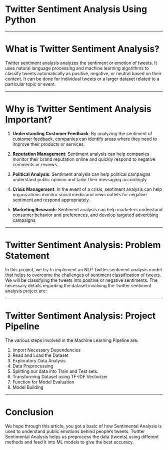 # Twitter Sentiment Analysis Using Python

***

# What is Twitter Sentiment Analysis?

Twitter sentiment analysis analyzes the sentiment or emotion of tweets. It uses natural language processing and machine learning algorithms to classify tweets automatically as positive, negative, or neutral based on their content. It can be done for individual tweets or a larger dataset related to a particular topic or event.

***

# Why is Twitter Sentiment Analysis Important?

1. **Understanding Customer Feedback**: By analyzing the sentiment of customer feedback, companies can identify areas where they need to improve their products or services.
2. **Reputation Management**: Sentiment analysis can help companies monitor their brand reputation online and quickly respond to negative comments or reviews.
3. **Political Analysis**: Sentiment analysis can help political campaigns understand public opinion and tailor their messaging accordingly.

4. **Crisis Management**: In the event of a crisis, sentiment analysis can help organizations monitor social media and news outlets for negative sentiment and respond appropriately.

5. **Marketing Research**: Sentiment analysis can help marketers understand consumer behavior and preferences, and develop targeted advertising campaigns

***

# Twitter Sentiment Analysis: Problem Statement

In this project, we try to implement an NLP Twitter sentiment analysis model that helps to overcome the challenges of sentiment classification of tweets. We will be classifying the tweets into positive or negative sentiments. The necessary details regarding the dataset involving the Twitter sentiment analysis project are:

***

# Twitter Sentiment Analysis: Project Pipeline

The various steps involved in the Machine Learning Pipeline are:

1. Import Necessary Dependencies
2. Read and Load the Dataset
3. Exploratory Data Analysis
4. Data Preprocessing
5. Splitting our data into Train and Test sets.
6. Transforming Dataset using TF-IDF Vectorizer
7. Function for Model Evaluation
8. Model Building

***

# Conclusion

We hope through this article, you got a basic of how Sentimental Analysis is used to understand public emotions behind people’s tweets. Twitter Sentimental Analysis helps us preprocess the data (tweets) using different methods and feed it into ML models to give the best accuracy.

